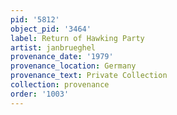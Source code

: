 ```yaml
---
pid: '5812'
object_pid: '3464'
label: Return of Hawking Party
artist: janbrueghel
provenance_date: '1979'
provenance_location: Germany
provenance_text: Private Collection
collection: provenance
order: '1003'
---
```

